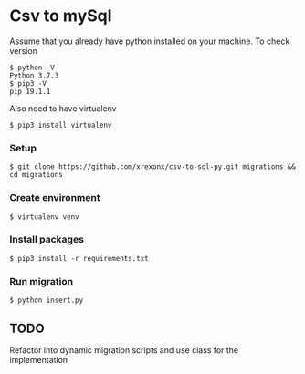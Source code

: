 # Csv to mySql

Assume that you already have python installed on your machine. 
To check version
```
$ python -V
Python 3.7.3
$ pip3 -V
pip 19.1.1
```
Also need to have virtualenv
```
$ pip3 install virtualenv
```

### Setup
```
$ git clone https://github.com/xrexonx/csv-to-sql-py.git migrations && cd migrations
```
### Create environment
```
$ virtualenv venv
```
### Install packages
```
$ pip3 install -r requirements.txt
```

### Run migration
```
$ python insert.py
```

## TODO
Refactor into dynamic migration scripts and use class for the implementation

